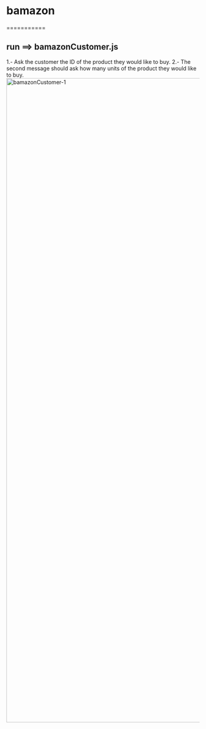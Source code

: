 # bamazon
 ===========

## run ==> bamazonCustomer.js
1.- Ask the customer the ID of the product they would like to buy.
2.- The second message should ask how many units of the product they would like to buy.
<img width="1680" alt="bamazonCustomer-1" src="https://user-images.githubusercontent.com/47442758/58758519-db1b0580-84e1-11e9-960b-7d884ca1c063.png">
